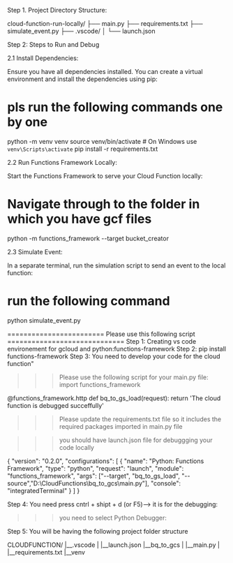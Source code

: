 Step 1. Project Directory Structure:

cloud-function-run-locally/
├── main.py
├── requirements.txt
├── simulate_event.py
├── .vscode/
│   └── launch.json


Step 2: Steps to Run and Debug

2.1 Install Dependencies:

Ensure you have all dependencies installed. You can create a virtual environment and install the dependencies using pip:
# pls run the following commands one by one
python -m venv venv
source venv/bin/activate  # On Windows use `venv\Scripts\activate`
pip install -r requirements.txt

2.2 Run Functions Framework Locally:

Start the Functions Framework to serve your Cloud Function locally:
# Navigate through to the folder in which you have gcf files
python -m functions_framework --target bucket_creator

2.3 Simulate Event:

In a separate terminal, run the simulation script to send an event to the local function:
# run the following command
python simulate_event.py

======================== Please use this following script =============================
Step 1: Creating vs code environement for gcloud and python:functions-framework
Step 2: pip install functions-framework
Step 3: You need to develop your code for the cloud function"
>>> Please use the following script for your main.py file:
import functions_framework

@functions_framework.http
def bq_to_gs_load(request):
    return 'The cloud function is debugged succeffully'

>>> Please update the requirements.txt file so it includes the required packages imported in main.py file

>>> you should have launch.json file for debuggging your code locally

{
    "version": "0.2.0",
    "configurations": [
        {
            "name": "Python: Functions Framework",
            "type": "python",
            "request": "launch",
            "module": "functions_framework",
            "args": ["--target", "bq_to_gs_load", "--source","D:\\CloudFunctions\\bq_to_gcs\\main.py"],
            "console": "integratedTerminal"
        }
    ]
}

Step 4: You need press cntrl + shipt + d (or F5)--> it is for the debugging:

>>> you need to select Python Debugger:

Step 5: You will be having the following project folder structure

CLOUDFUNCTION/
|__.vscode
|   |__launch.json
|__bq_to_gcs
|   |__main.py
|   |__requirements.txt
|__venv





